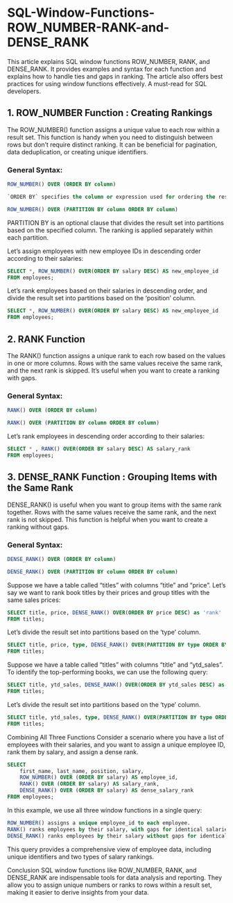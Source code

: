 # SQL-Window-Functions-ROW_NUMBER-RANK-and-DENSE_RANK
This article explains SQL window functions ROW_NUMBER, RANK, and DENSE_RANK. It provides examples and syntax for each function and explains how to handle ties and gaps in ranking. The article also offers best practices for using window functions effectively. A must-read for SQL developers.

## 1. ROW_NUMBER Function : Creating Rankings
The ROW_NUMBER() function assigns a unique value to each row within a result set. This function is handy when you need to distinguish between rows but don’t require distinct ranking. It can be beneficial for pagination, data deduplication, or creating unique identifiers.

### General Syntax:

```sql
ROW_NUMBER() OVER (ORDER BY column)
```
```sql
`ORDER BY` specifies the column or expression used for ordering the result set.
```
```sql
ROW_NUMBER() OVER (PARTITION BY column ORDER BY column)
```
PARTITION BY is an optional clause that divides the result set into partitions based on the specified column. The ranking is applied separately within each partition.

Let’s assign employees with new employee IDs in descending order according to their salaries:


```sql
SELECT *, ROW_NUMBER() OVER(ORDER BY salary DESC) AS new_employee_id
FROM employees;
```

Let’s rank employees based on their salaries in descending order, and divide the result set into partitions based on the ‘position’ column.

```sql
SELECT *, ROW_NUMBER() OVER(ORDER BY salary DESC) AS new_employee_id
FROM employees;
```

## 2. RANK Function
The RANK() function assigns a unique rank to each row based on the values in one or more columns. Rows with the same values receive the same rank, and the next rank is skipped. It’s useful when you want to create a ranking with gaps.

### General Syntax:

```sql
RANK() OVER (ORDER BY column)
```

```sql
RANK() OVER (PARTITION BY column ORDER BY column)
```
Let’s rank employees in descending order according to their salaries:

```sql
SELECT * , RANK() OVER(ORDER BY salary DESC) AS salary_rank
FROM employees;
```

## 3. DENSE_RANK Function : Grouping Items with the Same Rank
DENSE_RANK() is useful when you want to group items with the same rank together. Rows with the same values receive the same rank, and the next rank is not skipped. This function is helpful when you want to create a ranking without gaps.

### General Syntax:

```sql
DENSE_RANK() OVER (ORDER BY column)
```
```sql
DENSE_RANK() OVER (PARTITION BY column ORDER BY column)
```
Suppose we have a table called “titles” with columns “title” and “price”.
Let’s say we want to rank book titles by their prices and group titles with the same sales prices:

```sql
SELECT title, price, DENSE_RANK() OVER(ORDER BY price DESC) as 'rank'
FROM titles;
```

Let’s divide the result set into partitions based on the ‘type’ column.

```sql
SELECT title, price, type, DENSE_RANK() OVER(PARTITION BY type ORDER BY price DESC) as 'rank'
FROM titles;
```

Suppose we have a table called “titles” with columns “title” and “ytd_sales”. To identify the top-performing books, we can use the following query:

```sql
SELECT title, ytd_sales, DENSE_RANK() OVER(ORDER BY ytd_sales DESC) as 'rank'
FROM titles;
```

Let’s divide the result set into partitions based on the ‘type’ column.

```sql
SELECT title, ytd_sales, type, DENSE_RANK() OVER(PARTITION BY type ORDER BY ytd_sales DESC) as 'rank'
FROM titles;
```

Combining All Three Functions
Consider a scenario where you have a list of employees with their salaries, and you want to assign a unique employee ID, rank them by salary, and assign a dense rank.
```sql
SELECT 
    first_name, last_name, position, salary,
    ROW_NUMBER() OVER (ORDER BY salary) AS employee_id,
    RANK() OVER (ORDER BY salary) AS salary_rank,
    DENSE_RANK() OVER (ORDER BY salary) AS dense_salary_rank
FROM employees;
```
In this example, we use all three window functions in a single query:

```sql
ROW_NUMBER() assigns a unique employee_id to each employee.
RANK() ranks employees by their salary, with gaps for identical salaries.
DENSE_RANK() ranks employees by their salary without gaps for identical salaries.
```
This query provides a comprehensive view of employee data, including unique identifiers and two types of salary rankings.

Conclusion
SQL window functions like ROW_NUMBER, RANK, and DENSE_RANK are indispensable tools for data analysis and reporting. They allow you to assign unique numbers or ranks to rows within a result set, making it easier to derive insights from your data.
